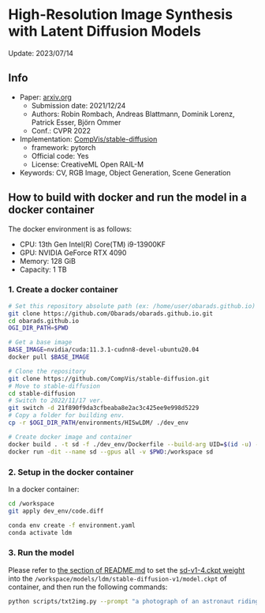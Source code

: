 # High-Resolution Image Synthesis with Latent Diffusion Models

Update: 2023/07/14

## Info
- Paper: [arxiv.org](https://arxiv.org/abs/2112.10752)
  - Submission date: 2021/12/24
  - Authors: Robin Rombach, Andreas Blattmann, Dominik Lorenz, Patrick Esser, Björn Ommer
  - Conf.: CVPR 2022
- Implementation: [CompVis/stable-diffusion](https://github.com/CompVis/stable-diffusion)
  - framework: pytorch
  - Official code: Yes
  - License: CreativeML Open RAIL-M
- Keywords: CV, RGB Image, Object Generation, Scene Generation

## How to build with docker and run the model in a docker container
The docker environment is as follows:
- CPU: 13th Gen Intel(R) Core(TM) i9-13900KF
- GPU: NVIDIA GeForce RTX 4090
- Memory: 128 GiB
- Capacity: 1 TB

### 1. Create a docker container
```bash
# Set this repository absolute path (ex: /home/user/obarads.github.io)
git clone https://github.com/Obarads/obarads.github.io.git
cd obarads.github.io
OGI_DIR_PATH=$PWD

# Get a base image
BASE_IMAGE=nvidia/cuda:11.3.1-cudnn8-devel-ubuntu20.04
docker pull $BASE_IMAGE

# Clone the repository
git clone https://github.com/CompVis/stable-diffusion.git
# Move to stable-diffusion
cd stable-diffusion
# Switch to 2022/11/17 ver.
git switch -d 21f890f9da3cfbeaba8e2ac3c425ee9e998d5229
# Copy a folder for building env.
cp -r $OGI_DIR_PATH/environments/HISwLDM/ ./dev_env

# Create docker image and container
docker build . -t sd -f ./dev_env/Dockerfile --build-arg UID=$(id -u) --build-arg GID=$(id -g) --build-arg BASE_IMAGE=$BASE_IMAGE
docker run -dit --name sd --gpus all -v $PWD:/workspace sd
```

### 2. Setup in the docker container
In a docker container:
```bash
cd /workspace
git apply dev_env/code.diff

conda env create -f environment.yaml
conda activate ldm
```

### 3. Run the model
Please refer to [the section of README.md](https://github.com/CompVis/stable-diffusion#stable-diffusion-v1) to set the [sd-v1-4.ckpt weight](https://huggingface.co/CompVis/stable-diffusion-v-1-4-original) into the `/workspace/models/ldm/stable-diffusion-v1/model.ckpt` of container, and then run the following commands:

```bash
python scripts/txt2img.py --prompt "a photograph of an astronaut riding a horse" --plms 
```
